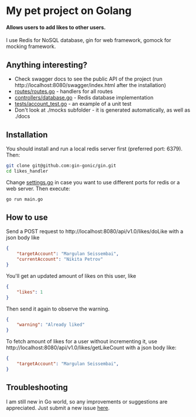 # My pet project on Golang
#### Allows users to add likes to other users.

I use Redis for NoSQL database, gin for web framework, gomock for mocking framework.

## Anything interesting?
- Check swagger docs to see the public API of the project (run http://localhost:8080/swagger/index.html after the installation)
- [routes/routes.go] - handlers for all routes
- [controllers/database.go] - Redis database implementation
- [tests/account_test.go] - an example of a unit test
- Don't look at ./mocks subfolder - it is generated automatically, as well as ./docs

## Installation
You should install and run a local redis server first (preferred port: 6379). Then:
```sh
git clone git@github.com:gin-gonic/gin.git
cd likes_handler
```
Change [settings.go] in case you want to use different ports for redis or a web server. Then execute:
```sh
go run main.go
```

## How to use
Send a POST request to http://localhost:8080/api/v1.0/likes/doLike with a json body like
```json
{
    "targetAccount": "Margulan Seissembai",
    "currentAccount": "Nikita Petrov"
}
```
You'll get an updated amount of likes on this user, like
```json
{
    "likes": 1
}
```

Then send it again to observe the warning.
```json
{
    "warning": "Already liked"
}
```

To fetch amount of likes for a user without incrementing it, use http://localhost:8080/api/v1.0/likes/getLikeCount with a json body like:
```json
{
    "targetAccount": "Margulan Seissembai",
}
```

## Troubleshooting
I am still new in Go world, so any improvements or suggestions are appreciated. Just submit a new issue [here][submitIssue].

[submitIssue]: <https://github.com/MyMarvel/goLikes/issues/new>
[routes/routes.go]: <https://github.com/MyMarvel/goLikes/blob/main/routes/routes.go>
[controllers/database.go]: <https://github.com/MyMarvel/goLikes/blob/main/controllers/database.go>
[tests/account_test.go]: <https://github.com/MyMarvel/goLikes/blob/main/tests/account_test.go>
[settings.go]: <https://github.com/MyMarvel/goLikes/blob/main/settings.go>
